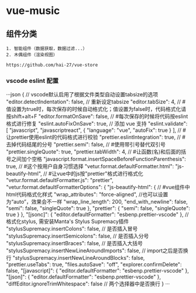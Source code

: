 # vue-music

## 组件分类
    1. 智能组件（数据获取，数据过滤...）
    2. 木偶组件（渲染视图）

    https://github.com/hai-27/vue-store

###  vscode eslint 配置
···json
{
    // vscode默认启用了根据文件类型自动设置tabsize的选项
    "editor.detectIndentation": false,
    // 重新设定tabsize
    "editor.tabSize": 4,
    // #值设置为true时，每次保存的时候自动格式化；值设置为false时，代码格式化请按shift+alt+F
    "editor.formatOnSave": false,
    // #每次保存的时候将代码按eslint格式进行修复
    "eslint.autoFixOnSave": true,
    // 添加 vue 支持
    "eslint.validate": [
        "javascript",
        "javascriptreact",
        {
            "language": "vue",
            "autoFix": true
        }
    ],
    //  #让prettier使用eslint的代码格式进行校验
    "prettier.eslintIntegration": true,
    //  #去掉代码结尾的分号
    "prettier.semi": false,
    //  #使用带引号替代双引号
    "prettier.singleQuote": true,
    "prettier.tabWidth": 4,
    //  #让函数(名)和后面的括号之间加个空格
    "javascript.format.insertSpaceBeforeFunctionParenthesis": true,
    // #这个按用户自身习惯选择
    "vetur.format.defaultFormatter.html": "js-beautify-html",
    // #让vue中的js按"prettier"格式进行格式化
    "vetur.format.defaultFormatter.js": "prettier",
    "vetur.format.defaultFormatterOptions": {
        "js-beautify-html": {
            // #vue组件中html代码格式化样式
            "wrap_attributes": "force-aligned", //也可以设置为“auto”，效果会不一样
            "wrap_line_length": 200,
            "end_with_newline": false,
            "semi": false,
            "singleQuote": true
        },
        "prettier": {
            "semi": false,
            "singleQuote": true
        }
    },
    "[jsonc]": {
        "editor.defaultFormatter": "esbenp.prettier-vscode"
    },
    // 格式化stylus, 需安装Manta's Stylus Supremacy插件
    "stylusSupremacy.insertColons": false, // 是否插入冒号
    "stylusSupremacy.insertSemicolons": false, // 是否插入分号
    "stylusSupremacy.insertBraces": false, // 是否插入大括号
    "stylusSupremacy.insertNewLineAroundImports": false, // import之后是否换行
    "stylusSupremacy.insertNewLineAroundBlocks": false,
    "prettier.useTabs": true,
    "files.autoSave": "off",
    "explorer.confirmDelete": false,
    "[javascript]": {
        "editor.defaultFormatter": "esbenp.prettier-vscode"
    },
    "[json]": {
        "editor.defaultFormatter": "esbenp.prettier-vscode"
    },
    "diffEditor.ignoreTrimWhitespace": false // 两个选择器中是否换行
}
···